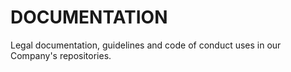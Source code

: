 # DOCUMENTATION
Legal documentation, guidelines and code of conduct uses in our Company's repositories.
